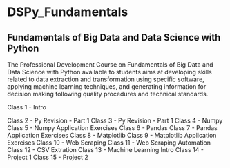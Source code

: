# DSPy_Fundamentals
## Fundamentals of Big Data and Data Science with Python


The Professional Development Course on Fundamentals of Big Data and Data Science with Python available to students aims at developing skills related to data extraction and transformation using specific software, applying machine learning techniques, and generating information for decision making following quality procedures and technical standards.

Class 1 - Intro

Class 2 - Py Revision - Part 1
Class 3 - Py Revision - Part 1
Class 4 - Numpy
Class 5 - Numpy Application Exercises
Class 6 - Pandas
Class 7 - Pandas Application Exercises
Class 8 - Matplotlib
Class 9 - Matplotlib Application Exercises
Class 10 - Web Scraping
Class 11 - Web Scraping Automation
Class 12 - CSV Extration
Class 13 - Machine Learning Intro
Class 14 - Project 1
Class 15 - Project 2
